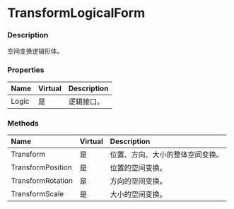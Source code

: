 # TransformLogicalForm

### Description

空间变换逻辑形体。

### Properties

| Name | Virtual | Description |
| :--- | :--- | :--- |
| Logic | 是 | 逻辑接口。 |

### Methods

| Name | Virtual | Description |
| :--- | :--- | :--- |
| Transform | 是 | 位置、方向、大小的整体空间变换。 |
| TransformPosition | 是 | 位置的空间变换。 |
| TransformRotation | 是 | 方向的空间变换。 |
| TransformScale | 是 | 大小的空间变换。 |





















